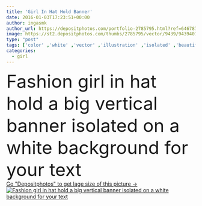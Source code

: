 ```yaml
---
title: 'Girl In Hat Hold Banner'
date: 2016-01-03T17:23:51+00:00
author: ingasmk
author_url: https://depositphotos.com/portfolio-2785795.html?ref=64678756
image: https://st2.depositphotos.com/thumbs/2785795/vector/9439/94394070/api_thumb_450.jpg?forcejpeg=true
type: "post"
tags: ['color' ,'white' ,'vector' ,'illustration' ,'isolated' ,'beautiful' ,'person' ,'girl' ,'young' ,'beauty' ,'cute' ,'hair' ,'teenager' ,'face' ,'cartoon' ,'banner' ,'fashion' ,'gloves' ,'pretty' ,'romantic' ,'school' ,'woman' ,'lifestyle' ,'trendy' ,'lady' ,'clothes' ,'look' ,'dress' ,'slim' ]
categories: 
  - girl
---
```

<div aling="center">
            <font size="60"> Fashion girl in hat hold a big vertical banner isolated on a white background for your text</font>   
</div>
<div>
    <a href='https://st2.depositphotos.com/thumbs/2785795/vector/9439/94394070/api_thumb_450.jpg?forcejpeg=true?ref=64678756' target=_blank > Go "Depositphotos" to get lage size of this picture ->
        <img href='https://st2.depositphotos.com/thumbs/2785795/vector/9439/94394070/api_thumb_450.jpg?forcejpeg=true?ref=64678756' src='https://st2.depositphotos.com/2785795/9439/v/950/depositphotos_94394070-stock-illustration-girl-in-hat-hold-banner.jpg?forcejpeg=true' alt='Fashion girl in hat hold a big vertical banner isolated on a white background for your text' >
    </a>
</div>
